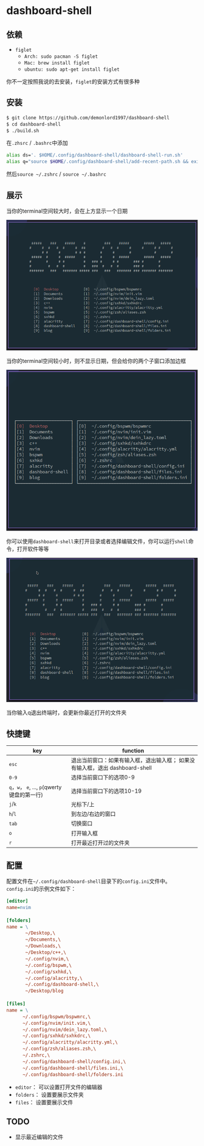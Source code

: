 # dashboard-shell

## 依赖

- `figlet`
    + `Arch: sudo pacman -S figlet`
    + `Mac: brew install figlet`
    + `ubuntu: sudo apt-get install figlet`

你不一定按照我说的去安装，`figlet`的安装方式有很多种

## 安装

```bash
$ git clone https://github.com/demonlord1997/dashboard-shell
$ cd dashboard-shell
$ ./build.sh
```
在`.zhsrc` / `.bashrc`中添加
```bash
alias ds='. $HOME/.config/dashboard-shell/dashboard-shell-run.sh'
alias q="source $HOME/.config/dashboard-shell/add-recent-path.sh && exit"
```
然后`source ~/.zshrc` / `source ~/.bashrc`


## 展示

当你的terminal空间较大时，会在上方显示一个日期

![dashboard-shell-full](./screenshot/dashboard-full.png)

当你的terminal空间较小时，则不显示日期，但会给你的两个子窗口添加边框

![dashboard-shell-mini](./screenshot/dashboard-mini.png)

你可以使用`dashboard-shell`来打开目录或者选择编辑文件，你可以运行`shell`命令，打开软件等等

![dashboard-use](./screenshot/dashboard-use.gif)

当你输入q退出终端时，会更新你最近打开的文件夹


## 快捷键
| key                                          | function                                                                      |
|----------------------------------------------|-------------------------------------------------------------------------------|
| `esc`                                        | 退出当前窗口：如果有输入框，退出输入框； 如果没有输入框，退出 dashboard-shell |
| `0-9`                                        | 选择当前窗口下的选项0-9                                                       |
| `q`，`w`， `e`, ..., `p`(qwerty键盘的第一行) | 选择当前窗口下的选项10-19                                                     |
| `j`/`k`                                      | 光标下/上                                                                     |
| `h`/`l`                                      | 到左边/右边的窗口                                                             |
| `tab`                                        | 切换窗口                                                                      |
| `o`                                          | 打开输入框                                                                    |
| `r`                                          | 打开最近打开过的文件夹                                                                |

## 配置
配置文件在`~/.config/dashboard-shell`目录下的`config.ini`文件中。
`config.ini`的示例文件如下：

```ini
[editor]
name=nvim

[folders]
name = \
       ~/Desktop,\
       ~/Documents,\
       ~/Downloads,\
       ~/Desktop/c++,\
       ~/.config/nvim,\
       ~/.config/bspwm,\
       ~/.config/sxhkd,\
       ~/.config/alacritty,\
       ~/.config/dashboard-shell,\
       ~/Desktop/blog

[files]
name = \
      ~/.config/bspwm/bspwmrc,\
      ~/.config/nvim/init.vim,\
      ~/.config/nvim/dein_lazy.toml,\
      ~/.config/sxhkd/sxhkdrc,\
      ~/.config/alacritty/alacritty.yml,\
      ~/.config/zsh/aliases.zsh,\
      ~/.zshrc,\
      ~/.config/dashboard-shell/config.ini,\
      ~/.config/dashboard-shell/files.ini,\
      ~/.config/dashboard-shell/folders.ini
```

- `editor`：
可以设置打开文件的编辑器
- `folders`：
设置要展示文件夹
- `files`：
设置要展示文件

## TODO
- 显示最近编辑的文件
